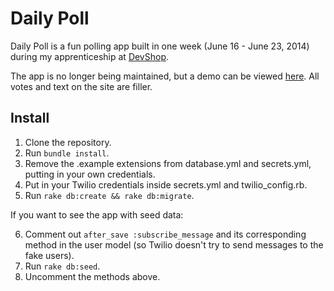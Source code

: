 # Daily Poll

Daily Poll is a fun polling app built in one week (June 16 - June 23, 2014) during my apprenticeship at [DevShop](www.nycdevshop.com).

The app is no longer being maintained, but a demo can be viewed [here](http://dailypoll.herokuapp.com). All votes and text on the site are filler.

## Install

1. Clone the repository.
2. Run `bundle install`.
3. Remove the .example extensions from database.yml and secrets.yml, putting in your own credentials.
4. Put in your Twilio credentials inside secrets.yml and twilio_config.rb.
5. Run `rake db:create && rake db:migrate`.

If you want to see the app with seed data:

6. Comment out `after_save :subscribe_message` and its corresponding method in the user model (so Twilio doesn't try to send messages to the fake users).
7. Run `rake db:seed`.
8. Uncomment the methods above.
